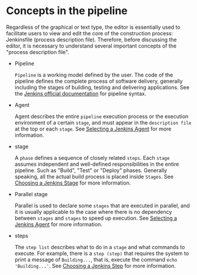 # Concepts in the pipeline

Regardless of the graphical or text type, the editor is essentially used to facilitate users to view and edit the core of the construction process: Jenkinsfile (process description file). Therefore, before discussing the editor, it is necessary to understand several important concepts of the "process description file".

<!--![]()screenshots-->

- Pipeline

    `Pipeline` is a working model defined by the user. The code of the pipeline defines the complete process of software delivery, generally including the stages of building, testing and delivering applications.
    See the [Jenkins official documentation](https://www.jenkins.io/zh/doc/book/pipeline/jenkinsfile/) for pipeline syntax.

- Agent

    Agent describes the entire `pipeline` execution process or the execution environment of a certain `stage`, and must appear in the `description file` at the top or each `stage`.
    See [Selecting a Jenkins Agent](agent.md) for more information.

- stage

    A `phase` defines a sequence of closely related `steps`. Each `stage` assumes independent and well-defined responsibilities in the entire pipeline.
    Such as "Build", "Test" or "Deploy" phases. Generally speaking, all the actual build process is placed inside `Stages`.
    See [Choosing a Jenkins Stage](https://www.jenkins.io/zh/doc/book/pipeline/#stage) for more information.

- Parallel stage

    Parallel is used to declare some `stages` that are executed in parallel, and it is usually applicable to the case where there is no dependency between `stages` and `stages` to speed up execution.
    See [Selecting a Jenkins Agent](agent.md) for more information.

- steps

    The `step list` describes what to do in a `stage` and what commands to execute. For example, there is a `step (step)` that requires the system to print a message of `Building...`, that is, execute the command `echo 'Building...'`.
    See [Choosing a Jenkins Step](https://www.jenkins.io/zh/doc/book/pipeline/#stage) for more information.